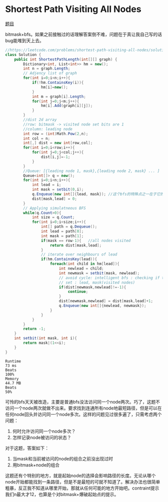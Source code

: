 # Shortest Path Visiting All Nodes

[题目](https://leetcode.com/problems/shortest-path-visiting-all-nodes)

bitmask+bfs。如果之前接触过的话理解答案倒不难，问题在于真让我自己写的话bug能堆到天上去。
```c#
//https://leetcode.com/problems/shortest-path-visiting-all-nodes/solutions/549233/breadth-first-search-bfs-with-intuitive-approach-thinking-process-13-ms
class Solution {
    public int ShortestPathLength(int[][] graph) {
        Dictionary<int, List<int>> hm = new();
        int n = graph.Length;
        // Adjency list of graph
        for(int i=0;i<n;i++){
            if(!hm.ContainsKey(i)){
                hm[i]=new();
            }
            int m = graph[i].Length;
            for(int j=0;j<m;j++){
                hm[i].Add(graph[i][j]);
            }
        }
        //dist 2d array
        //row: bitmask -> visited node set bits are 1
        //column: leading node
        int row = (int)Math.Pow(2,n);
        int col = n;
        int[,] dist = new int[row,col];
        for(int i=0;i<row;i++){
            for(int j=0;j<col;j++){
                dist[i,j]=-1;
            }
        }
        //Queue: [{leading node 1, mask},{leading node 2, mask} ... ]
        Queue<int[]> q = new();
        for(int i=0;i<n;i++){
            int lead = i;
            int mask = setbit(0,i);
            q.Enqueue(new int[]{lead, mask}); //这个bfs的特殊点之一在于它的起始点不止一个，而是全部可能的node
            dist[mask,lead] = 0;
        }
        // Applying simulatneous BFS
        while(q.Count>0){  
            int size = q.Count;
            for(int i=0;i<size;i++){   
                int[] path = q.Dequeue();  
                int lead = path[0];
                int mask = path[1];
                if(mask == row-1){   //all nodes visited
                    return dist[mask,lead];
                }
                // iterate over neighbours of lead
                if(hm.ContainsKey(lead)){
                    foreach(int child in hm[lead]){
                        int newlead = child;
                        int newmask = setbit(mask, newlead);
                        // avoid cycle: intelligent bfs : checking if this set is already visited 
                        // set : lead, mask(visited nodes)
                        if(dist[newmask,newlead]!=-1){
                            continue;
                        }
                        dist[newmask,newlead] = dist[mask,lead]+1;
                        q.Enqueue(new int[]{newlead, newmask});
                    }
                }   
            }   
        }
        return -1;   
    }
    int setbit(int mask, int i){
        return mask|(1<<i);
    }
}
```
```
Runtime
73 ms
Beats
100%
Memory
44.7 MB
Beats
50%
```
可怜的bfs天天被改造，主要是普通bfs没法访问同一个node两次。巧了，这题不访问一个node两次就做不出来。要求找到连通所有node地最短路径，但是可以在任何node回头并访问同一个node多次。这样的问题见过很多遍了，只需考虑两个问题：
1. 何时允许访问同一个node多次？
2. 怎样记录node被访问的状态？

对于这题，答案如下：
1. 当mask和当前被访问的node的组合之前没出现过时
2. 用bitmask+node的组合

这题还有个特别的地方，就是起始node的选择会影响路径的长度。无论从哪个node开始都能找到一条路径，但是不是最短的可就不知道了。解决办法也很简单粗暴，反正我不知道从哪里开始，那就从任何可能的地方开始吧。contraint提示我们n最大才12，也算是个对bitmask+爆破起始点的提示。